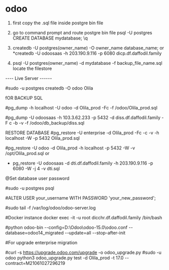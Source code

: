 # odoo
1. first copy the .sql file inside postgre bin file
2. go to command prompt and route postgre bin file 
psql -U postgres
CREATE DATABASE mydatabase;
\q
3. createdb -U postgres(owner_name) -O owner_name database_name;
or
  *createdb -U odoosaas -h 203.190.9.116 -p 6080 dicp.df.daffodil.family
    
6. psql -U postgres(owner_name) -d mydatabase -f backup_file_name.sql
locate the filestore

---- Live Server ------

#sudo -u postgres createdb -O odoo Olila

fOR BACKUP SQL

#pg_dump -h localhost -U odoo -d Olila_prod -Fc -f /odoo/Olila_prod.sql

#pg_dump -U odoosaas -h 103.3.62.233 -p 5432 -d diss.df.daffodil.family -F c -b -v -f /odoo/db_backup/diss.sql

RESTORE DATABASE
#pg_restore -U enterprise -d Olila_prod -Fc -c -v -h localhost -W -p 5432 Olila_prod.sql

#pg_restore -U odoo -d Olila_prod -h localhost -p 5432 -W -v /opt/Olila_prod.sql
or
* pg_restore -U odoosaas -d dti.df.daffodil.family -h 203.190.9.116 -p 6080 -W -j 4 -v dti.sql

@Set database user password

#sudo -u postgres psql

#ALTER USER your_username WITH PASSWORD 'your_new_password';

#sudo tail -f /var/log/odoo/odoo-server.log

#Docker instance 
docker exec -it  -u root dicchr.df.daffodil.family /bin/bash

#python odoo-bin --config=D:\Odoo\odoo-15.0\odoo.conf --database=odoo14_migrated --update=all --stop-after-init

#For upgrade enterprise migration

#curl -s https://upgrade.odoo.com/upgrade -o odoo_upgrade.py
#sudo -u odoo python3 odoo_upgrade.py test -d Olila_prod -t 17.0 --contract=M21061027296219

